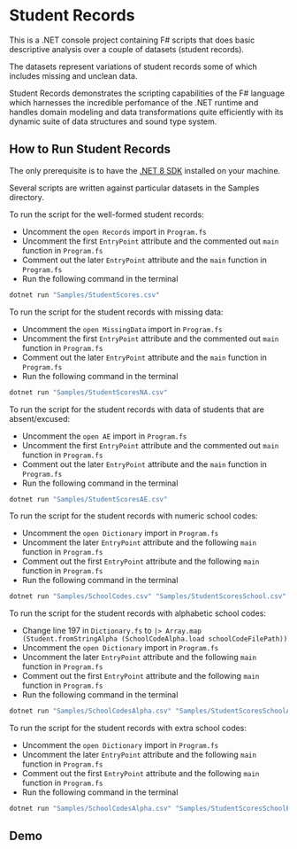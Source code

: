 # Student Records

This is a .NET console project containing F# scripts that does 
basic descriptive analysis over a couple of datasets (student records).

The datasets represent variations of student records some of which includes
missing and unclean data.

Student Records demonstrates the scripting capabilities of the F# language which
harnesses the incredible perfomance of the .NET runtime and handles domain modeling and 
data transformations quite efficiently with its dynamic suite of data structures and sound type system.

## How to Run Student Records
The only prerequisite is to have the [.NET 8 SDK](https://dotnet.microsoft.com/en-us/download) installed on your machine.

Several scripts are written against particular datasets in the Samples directory.

To run the script for the well-formed student records:
- Uncomment the ```open Records``` import in ```Program.fs```
- Uncomment the first ```EntryPoint``` attribute and the commented out ```main``` function in ```Program.fs```
- Comment out the later ```EntryPoint``` attribute and the ```main``` function in ```Program.fs```
- Run the following command in the terminal
```bash
dotnet run "Samples/StudentScores.csv"
```

To run the script for the student records with missing data:
- Uncomment the ```open MissingData``` import in ```Program.fs```
- Uncomment the first ```EntryPoint``` attribute and the commented out ```main``` function in ```Program.fs```
- Comment out the later ```EntryPoint``` attribute and the ```main``` function in ```Program.fs```
- Run the following command in the terminal
```bash
dotnet run "Samples/StudentScoresNA.csv"
```

To run the script for the student records with data of students that are absent/excused:
- Uncomment the ```open AE``` import in ```Program.fs```
- Uncomment the first ```EntryPoint``` attribute and the commented out ```main``` function in ```Program.fs```
- Comment out the later ```EntryPoint``` attribute and the ```main``` function in ```Program.fs```
- Run the following command in the terminal
```bash
dotnet run "Samples/StudentScoresAE.csv"
```

To run the script for the student records with numeric school codes:
- Uncomment the ```open Dictionary``` import in ```Program.fs```
- Uncomment the later ```EntryPoint``` attribute and the following ```main``` function in ```Program.fs```
- Comment out the first ```EntryPoint``` attribute and the following ```main``` function in ```Program.fs```
- Run the following command in the terminal
```bash
dotnet run "Samples/SchoolCodes.csv" "Samples/StudentScoresSchool.csv"
```

To run the script for the student records with alphabetic school codes:
- Change line 197 in ```Dictionary.fs``` to ```|> Array.map (Student.fromStringAlpha (SchoolCodeAlpha.load schoolCodeFilePath))```
- Uncomment the ```open Dictionary``` import in ```Program.fs```
- Uncomment the later ```EntryPoint``` attribute and the following ```main``` function in ```Program.fs```
- Comment out the first ```EntryPoint``` attribute and the following ```main``` function in ```Program.fs```
- Run the following command in the terminal
```bash
dotnet run "Samples/SchoolCodesAlpha.csv" "Samples/StudentScoresSchoolAlphaCodes.csv"
```

To run the script for the student records with extra school codes:
- Uncomment the ```open Dictionary``` import in ```Program.fs```
- Uncomment the later ```EntryPoint``` attribute and the following ```main``` function in ```Program.fs```
- Comment out the first ```EntryPoint``` attribute and the following ```main``` function in ```Program.fs```
- Run the following command in the terminal
```bash
dotnet run "Samples/SchoolCodesAlpha.csv" "Samples/StudentScoresSchoolExtraCodes.csv"
```

## Demo